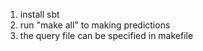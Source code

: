 1. install sbt
2. run "make all" to making predictions
3. the query file can be specified in makefile 
